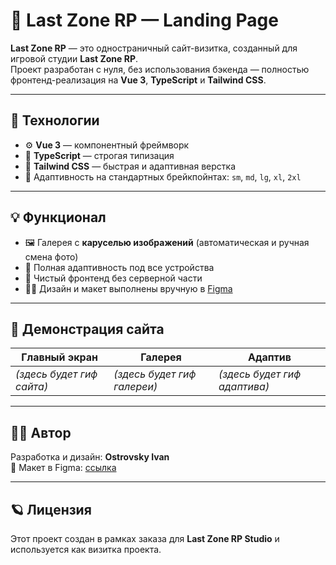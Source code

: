 # 🌌 Last Zone RP — Landing Page

**Last Zone RP** — это одностраничный сайт-визитка, созданный для игровой студии **Last Zone RP**.  
Проект разработан с нуля, без использования бэкенда — полностью фронтенд-реализация на **Vue 3**, **TypeScript** и **Tailwind CSS**.

---

## 🚀 Технологии

- ⚙️ **Vue 3** — компонентный фреймворк  
- 🧠 **TypeScript** — строгая типизация  
- 🎨 **Tailwind CSS** — быстрая и адаптивная верстка  
- 📱 Адаптивность на стандартных брейкпойнтах: `sm`, `md`, `lg`, `xl`, `2xl`  

---

## 💡 Функционал

- 🖼️ Галерея с **каруселью изображений** (автоматическая и ручная смена фото)  
- 📱 Полная адаптивность под все устройства  
- 🧩 Чистый фронтенд без серверной части  
- 🧑‍🎨 Дизайн и макет выполнены вручную в [Figma](https://figma.com/design/CK3lQbscJ1mPBwHUTDtGRK/Untitled?t=FdtyVBwjktTCuzrZ-0)

---

## 🎥 Демонстрация сайта

| Главный экран | Галерея | Адаптив |
|----------------|----------|----------|
| *(здесь будет гиф сайта)* | *(здесь будет гиф галереи)* | *(здесь будет гиф адаптива)* |

---

## 🧑‍💻 Автор

Разработка и дизайн: **Ostrovsky Ivan**  
🔗 Макет в Figma: [ссылка](https://figma.com/design/CK3lQbscJ1mPBwHUTDtGRK/Untitled?t=FdtyVBwjktTCuzrZ-0)

---

## 🪐 Лицензия

Этот проект создан в рамках заказа для **Last Zone RP Studio** и используется как визитка проекта.
